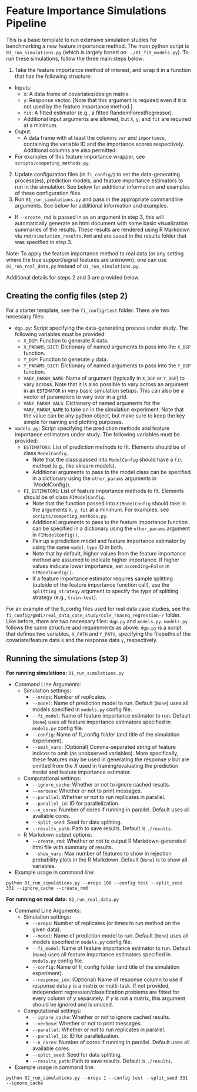 # Feature Importance Simulations Pipeline

This is a basic template to run extensive simulation studies for benchmarking a new feature importance method. The main python script is `01_run_simulations.py` (which is largely based on `../01_fit_models.py`). To run these simulations, follow the three main steps below:

1. Take the feature importance method of interest, and wrap it in a function that has the following structure:
  - Inputs:
    - `X`: A data frame of covariates/design matrix.
    - `y`: Response vector. [Note that this argument is required even if it is not used by the feature importance method.]
    - `fit`: A fitted estimator (e.g., a fitted RandomForestRegressor).
    - Additional input arguments are allowed, but `X`, `y`, and `fit` are required at a minimum.
  - Ouput: 
    - A data frame with at least the columns `var` and `importance`, containing the variable ID and the importance scores respectively. Additional columns are also permitted.
  - For examples of this feature importance wrapper, see `scripts/competing_methods.py`.
2. Update configuration files (in `fi_config/`) to set the data-generating process(es), prediction models, and feature importance estimators to run in the simulation. See below for additional information and examples of these configuration files.
3. Run `01_run_simulations.py` and pass in the appropriate commandline arguments. See below for additional information and examples.
  - If `--create_rmd` is passed in as an argument in step 3, this will automatically generate an html document with some basic visualization summaries of the results. These results are rendered using R Markdown via `rmd/simulation_results.Rmd` and are saved in the results folder that was specified in step 3.

Note: To apply the feature importance method to real data (or any setting where the true support/signal features are unknown), one can use `02_run_real_data.py` instead of `01_run_simulations.py`.

Additional details for steps 2 and 3 are provided below.


## Creating the config files (step 2)

For a starter template, see the `fi_config/test` folder. There are two necessary files:

- `dgp.py`: Script specifying the data-generating process under study. The following variables must be provided:
  - `X_DGP`: Function to generate X data.
  - `X_PARAMS_DICT`: Dictionary of named arguments to pass into the `X_DGP` function.
  - `Y_DGP`: Function to generate y data.
  - `Y_PARAMS_DICT`: Dictionary of named arguments to pass into the `Y_DGP` function.
  - `VARY_PARAM_NAME`: Name of argument (typically in `X_DGP` or `Y_DGP`) to vary across. Note that it is also possible to vary across an argument in an `ESTIMATOR` in very basic simulation setups. This can also be a vector of parameters to vary over in a grid.
  - `VARY_PARAM_VALS`: Dictionary of named arguments for the `VARY_PARAM_NAME` to take on in the simulation experiment. Note that the value can be any python object, but make sure to keep the key simple for naming and plotting purposes. 
- `models.py`: Script specifying the prediction methods and feature importance estimators under study. The following variables must be provided:
  - `ESTIMATORS`: List of prediction methods to fit. Elements should be of class `ModelConfig`.
    - Note that the class passed into `ModelConfig` should have a `fit` method (e.g., like sklearn models).
    - Additional arguments to pass to the model class can be specified in a dictionary using the `other_params` arguments in `ModelConfig().
  - `FI_ESTIMATORS`: List of feature importance methods to fit. Elements should be of class `FIModelConfig`.
    - Note that the function passed into `FIModelConfig` should take in the arguments `X`, `y`, `fit` at a minimum. For examples, see `scripts/competing_methods.py`.
    - Additional arguments to pass to the feature importance function can be specified in a dictionary using the `other_params` argument in `FIModelConfig()`.
    - Pair up a prediction model and feature importance estimator by using the same `model_type` ID in both.
    - Note that by default, higher values from the feature importance method are assumed to indicate higher importance. If higher values indicate lower importance, set `ascending=False` in `FIModelConfig()`.
    - If a feature importance estimator requires sample splitting (outside of the feature importance function call), use the `splitting_strategy` argument to specify the type of splitting strategy (e.g., `train-test`).

For an example of the fi_config files used for real data case studies, see the `fi_config/gmdi/real_data_case_study/ccle_rnaseq_regression-/` folder. Like before, there are two necessary files: `dgp.py` and `models.py`. `models.py` follows the same structure and requirements as above. `dgp.py` is a script that defines two variables, `X_PATH` and `Y_PATH`, specifying the filepaths of the covariate/feature data `X` and the response data `y`, respectively.


## Running the simulations (step 3)

**For running simulations:** `01_run_simulations.py`

- Command Line Arguments:
  - Simulation settings:
    - `--nreps`: Number of replicates.
    - `--model`: Name of prediction model to run. Default (`None`) uses all models specified in `models.py` config file.
    - `--fi_model`: Name of feature importance estimator to run. Default (`None`) uses all feature importance estimators specified in `models.py` config file.
    - `--config`: Name of fi_config folder (and title of the simulation experiment). 
    - `--omit_vars`: (Optional) Comma-separated string of feature indices to omit (as unobserved variables). More specifically, these features may be used in generating the response *y* but are omitted from the *X* used in training/evaluating the prediction model and feature importance estimator.
  - Computational settings:
    - `--ignore_cache`: Whether or not to ignore cached results.
    - `--verbose`: Whether or not to print messages.
    - `--parallel`: Whether or not to run replicates in parallel.
    - `--parallel_id`: ID for parallelization.
    - `--n_cores`: Number of cores if running in parallel. Default uses all available cores.
    - `--split_seed`: Seed for data splitting.
    - `--results_path`: Path to save results. Default is `./results`.
  - R Markdown output options:
    - `--create_rmd`: Whether or not to output R Markdown-generated html file with summary of results.
    - `--show_vars`: Max number of features to show in rejection probability plots in the R Markdown. Default (`None`) is to show all variables.
- Example usage in command line: 
```
python 01_run_simulations.py --nreps 100 --config test --split_seed 331 --ignore_cache --create_rmd
```

**For running on real data:** `02_run_real_data.py`

- Command Line Arguments:
  - Simulation settings:
    - `--nreps`: Number of replicates (or times to run method on the given data).
    - `--model`: Name of prediction model to run. Default (`None`) uses all models specified in `models.py` config file.
    - `--fi_model`: Name of feature importance estimator to run. Default (`None`) uses all feature importance estimators specified in `models.py` config file.
    - `--config`: Name of fi_config folder (and title of the simulation experiment). 
    - `--response_idx`: (Optional) Name of response column to use if response data *y* is a matrix or multi-task. If not provided, independent regression/classification problems are fitted for every column of *y* separately. If *y* is not a matrix, this argument should be ignored and is unused.
  - Computational settings:
    - `--ignore_cache`: Whether or not to ignore cached results.
    - `--verbose`: Whether or not to print messages.
    - `--parallel`: Whether or not to run replicates in parallel.
    - `--parallel_id`: ID for parallelization.
    - `--n_cores`: Number of cores if running in parallel. Default uses all available cores.
    - `--split_seed`: Seed for data splitting.
    - `--results_path`: Path to save results. Default is `./results`.
- Example usage in command line: 
```
python 02_run_simulations.py --nreps 1 --config test --split_seed 331 --ignore_cache
```
